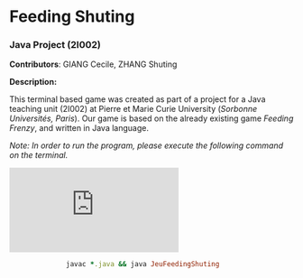# Feeding Shuting
### Java Project (2I002)


**Contributors**: GIANG Cecile, ZHANG Shuting


__Description:__

This terminal based game was created as part of a project for a Java teaching unit (2I002) at Pierre et Marie Curie University (_Sorbonne Universités, Paris_).
Our game is based on the already existing game *Feeding Frenzy*, and written in Java language.

_Note: In order to run the program, please execute the following command on the terminal._



![Image of UML](https://github.com/CecileGiang/FeedingShuting_JavaProject2I002/blob/master/UML_FeedingShuting.pdf)




```ruby
              javac *.java && java JeuFeedingShuting
```
